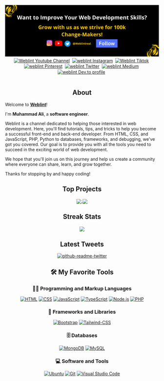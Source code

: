 <img src="./icons/weblint - banner.png" alt="Weblint Github Banner">

<br/>
<div align="center">
<a href="https://www.youtube.com/@weblintreal?sub_confirmation=1" target="blank"><img align="center" src="https://cdn.jsdelivr.net/npm/simple-icons@3.0.1/icons/youtube.svg" alt="Weblint Youtube Channel" height="30" width="30" /></a>&nbsp;
<a href="https://www.instagram.com/weblintreal/" target="blank"><img align="center" src="https://cdn.jsdelivr.net/npm/simple-icons@3.0.1/icons/instagram.svg" alt="weblint Instagram" height="30" width="30" /></a>&nbsp;
<a href="https://www.tiktok.com/@weblintreal" target="blank"><img align="center" src="https://cdn.jsdelivr.net/npm/simple-icons@3.0.1/icons/tiktok.svg" alt="Weblint Tiktok" height="30" width="30" /></a>&nbsp;
<a href="https://www.pinterest.com/weblintreal" target="blank"><img align="center" src="https://cdn.jsdelivr.net/npm/simple-icons@3.0.1/icons/pinterest.svg" alt="weblint Pinterest" height="30" width="30" /></a>&nbsp;
<a href="https://twitter.com/weblintreal" target="blank"><img align="center" src="https://cdn.jsdelivr.net/npm/simple-icons@3.0.1/icons/twitter.svg" alt="weblint Twitter" height="30" width="30" /></a>&nbsp;
<a href="https://medium.com/@weblintreal" target="blank"><img align="center" src="https://cdn.jsdelivr.net/npm/simple-icons@3.0.1/icons/medium.svg" alt="weblint Medium" height="30" width="30" /></a>&nbsp;
<a href="https://dev.to/weblintreal" target="blank"><img align="center" src="https://simpleicons.org/icons/devdotto.svg" alt="weblint Dev.to profile" height="30" width="30" /></a>&nbsp;
</div>
<br/>

<h2 align="center">About</h2>

Welcome to <a href="https://www.youtube.com/@weblintreal?sub_confirmation=1"><b>Weblint</b></a>!

<p>I'm <b>Muhammad Ali</b>, a <b>software engineer</b>.</p>

<p>Weblint is a channel dedicated to helping those interested in web development. Here, you'll find tutorials, tips, and tricks to help you become a successful front-end and back-end developer. From HTML, CSS, and JavaScript, PHP, Python to databases, frameworks, and debugging, we've got you covered. Our goal is to provide you with all the tools you need to succeed in the exciting world of web development. </p>

<p>We hope that you'll join us on this journey and help us create a community where everyone can share, learn, and grow together. </p>

<p>Thanks for stopping by and happy coding!</p>

<h2 align="center">Top Projects</h2>
<div align="center">
<a href="https://github.com/weblintreal/villa-booking-system-apis">
  <img align="center" src="https://github-readme-stats.vercel.app/api/pin/?username=weblintreal&repo=villa-booking-system-apis" />
</a>
<a href="https://github.com/weblintreal/mechtrip">
  <img align="center" src="https://github-readme-stats.vercel.app/api/pin/?username=weblintreal&repo=mechtrip" />
</a>
</div>


<h2 align="center"> Streak Stats</h2>
 
 <div align="center">
 <a href="https://github.com/anuraghazra/convoychat">
  <img align="center" src="https://streak-stats.demolab.com?user=weblintreal&theme=dark" />
 </a>
 </div>

<div align="center">
<h2 align="center">Latest Tweets</h2>
<a href="https://www.twitter.com/weblintreal"><img src="https://github-readme-twitter-gazf.vercel.app/api?id=weblintreal&amp;layout=wide" alt="github-readme-twitter"></a>
</div>

<div>
  <h2 align="center">🛠️ My Favorite Tools</h2>
  <h3 align="center">👨‍💻 Programming and Markup Languages</h3>

  <div align="center">
      <a href="https://github.com/search?q=user%3ADenverCoder1+language%3Ahtml"><img alt="HTML" src="https://img.shields.io/badge/HTML-E34F26.svg?logo=html5&logoColor=white"></a>
      <a href="https://github.com/search?q=user%3ADenverCoder1+language%3Acss"><img alt="CSS" src="https://img.shields.io/badge/CSS-1572B6.svg?logo=css3&logoColor=white"></a>
      <a href="https://github.com/search?q=user%3ADenverCoder1+language%3Ajavascript"><img alt="JavaScript" src="https://img.shields.io/badge/JavaScript-F7DF1E.svg?logo=javascript&logoColor=black"></a>
      <a href="https://github.com/search?q=user%3ADenverCoder1+language%3AtypeScript"><img alt="TypeScript" src="https://img.shields.io/badge/TypeScript-007ACC.svg?logo=typescript&logoColor=white"></a>
      <a href="https://github.com/search?q=user%3ADenverCoder1+language%3Ajavascript"><img alt="Node.js" src="https://img.shields.io/badge/Node.js-43853D.svg?logo=node.js&logoColor=white"></a>
      <a href="https://github.com/search?q=user%3ADenverCoder1+language%3Aphp"><img alt="PHP" src="https://img.shields.io/badge/PHP-777BB4.svg?logo=php&logoColor=white"></a>

  </div>

  <h3 align="center">🧰 Frameworks and Libraries</h3>

  <div align="center">
      <a href="#"><img alt="Bootstrap" src="https://img.shields.io/badge/Bootstrap-7952B3.svg?logo=bootstrap&logoColor=white"></a>
      <a href="#"><img alt="Tailwind-CSS" src="https://img.shields.io/badge/Tailwind--CSS----blue"></a>
  </div>

  <h3 align="center">🗄️ Databases</h3>

  <div align="center">
      <a href="#"><img alt="MongoDB" src ="https://img.shields.io/badge/MongoDB-4ea94b.svg?logo=mongodb&logoColor=white"></a>
      <a href="#"><img alt="MySQL" src="https://img.shields.io/badge/MySQL-00f.svg?logo=mysql&logoColor=white"></a>
  </div>

  <h3 align="center">💻 Software and Tools</h3>

  <div align="center">
      <a href="#"><img alt="Ubuntu" src="https://img.shields.io/badge/Ubuntu----orange"></a>
      <a href="#"><img alt="Git" src="https://img.shields.io/badge/Git-F05033.svg?logo=git&logoColor=white"></a>
      <a href="#"><img alt="Visual Studio Code" src="https://img.shields.io/badge/Visual%20Studio%20Code-0078d7.svg?logo=visual-studio-code&logoColor=white"></a>
  </div>
</div
